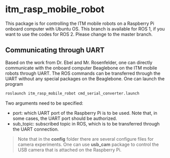 # itm_rasp_mobile_robot

This package is for controlling the ITM mobile robots on a Raspberry Pi onboard computer with Ubuntu OS. This branch is available for ROS 1, if you want to use the codes for ROS 2. Please change to the master branch.

## Communicating through UART

Based on the work from Dr. Ebel and Mr. Rosenfelder, one can directly communicate with the onboard computer Beaglebone on the ITM mobile robots through UART. The ROS commands can be transferred through the UART without any special packages on the Beaglebone. One can launch the program

```bash
roslaunch itm_rasp_mobile_robot cmd_serial_converter.launch
```

Two arguments need to be specified:

- port: which UART port of the Raspberry Pi is to be used. Note that, in some cases, the UART port should be authorized.
- sub_topic: subscribed topic in ROS, which is to be transferred through the UART connection.

> Note that in the **config** folder there are several configure files for camera experiments. One can use **usb_cam** package to control the USB camera that is attached on the Raspberry Pi.
